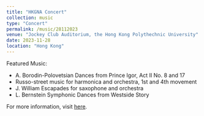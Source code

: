 ```yaml
---
title: "HKGNA Concert"
collection: music
type: "Concert"
permalink: /music/28112023
venue: "Jockey Club Auditorium, the Hong Kong Polythechnic University"
date: 2023-11-28
location: "Hong Kong"
---
```


Featured Music:
* A. Borodin-Polovetsian Dances from Prince Igor, Act II No. 8 and 17 
* Russo-street music for harmonica and orchestra, 1st and 4th movement  
* J. William Escapades for saxophone and orchestra
* L. Bernstein Symphonic Dances from Westside Story

For more information, visit [here](https://www.polyu.edu.hk/cpeo/polyu-orchestra/).
